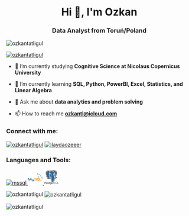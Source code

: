 <h1 align="center">Hi 👋, I'm Ozkan</h1>
<h3 align="center">Data Analyst from Toruń/Poland</h3>

<p align="left"> <img src="https://komarev.com/ghpvc/?username=ozkantatligul&label=Profile%20views&color=0e75b6&style=flat" alt="ozkantatligul" /> </p>

<p align="left"> <a href="https://github.com/ryo-ma/github-profile-trophy"><img src="https://github-profile-trophy.vercel.app/?username=ozkantatligul" alt="ozkantatligul" /></a> </p>

- 🔭 I’m currently studying **Cognitive Science at Nicolaus Copernicus University**

- 🌱 I’m currently learning **SQL, Python, PowerBI, Excel, Statistics, and Linear Algebra**

- 💬 Ask me about **data analytics and problem solving**

- 📫 How to reach me **ozkantl@icloud.com**

<h3 align="left">Connect with me:</h3>
<p align="left">
<a href="https://linkedin.com/in/ozkantatligul" target="blank"><img align="center" src="https://raw.githubusercontent.com/rahuldkjain/github-profile-readme-generator/master/src/images/icons/Social/linked-in-alt.svg" alt="ozkantatligul" height="30" width="40" /></a>
<a href="https://instagram.com/ilaydaozeeer" target="blank"><img align="center" src="https://raw.githubusercontent.com/rahuldkjain/github-profile-readme-generator/master/src/images/icons/Social/instagram.svg" alt="ilaydaozeeer" height="30" width="40" /></a>
</p>

<h3 align="left">Languages and Tools:</h3>
<p align="left"> <a href="https://www.microsoft.com/en-us/sql-server" target="_blank" rel="noreferrer"> <img src="https://www.svgrepo.com/show/303229/microsoft-sql-server-logo.svg" alt="mssql" width="40" height="40"/> </a> <a href="https://www.mysql.com/" target="_blank" rel="noreferrer"> <img src="https://raw.githubusercontent.com/devicons/devicon/master/icons/mysql/mysql-original-wordmark.svg" alt="mysql" width="40" height="40"/> </a> <a href="https://www.postgresql.org" target="_blank" rel="noreferrer"> <img src="https://raw.githubusercontent.com/devicons/devicon/master/icons/postgresql/postgresql-original-wordmark.svg" alt="postgresql" width="40" height="40"/> </a> </p>

<p><img align="left" src="https://github-readme-stats.vercel.app/api/top-langs?username=ozkantatligul&show_icons=true&locale=en&layout=compact" alt="ozkantatligul" /></p>

<p>&nbsp;<img align="center" src="https://github-readme-stats.vercel.app/api?username=ozkantatligul&show_icons=true&locale=en" alt="ozkantatligul" /></p>

<p><img align="center" src="https://github-readme-streak-stats.herokuapp.com/?user=ozkantatligul&" alt="ozkantatligul" /></p>
